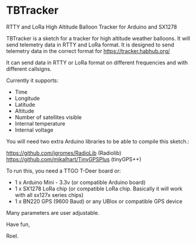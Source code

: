 # TBTracker
RTTY and LoRa High Altitude Balloon Tracker for Arduino and SX1278

TBTracker is a sketch for a tracker for high altitude weather balloons. It will send telemetry data in RTTY and LoRa format.
It is designed to send telemetry data in the correct format for https://tracker.habhub.org/

It can send data in RTTY or LoRa format on different frequencies and with different callsigns.

Currently it supports:
- Time
- Longitude
- Latitude
- Altitude
- Number of satellites visible
- Internal temperature
- Internal voltage

You will need two extra Arduino libraries to be able to compile this sketch.:

 https://github.com/jgromes/RadioLib (Radiolib)
 https://github.com/mikalhart/TinyGPSPlus (tinyGPS++)
 
 
 To run this, you need a TTGO T-Deer board or:
 *  1 x Arduino Mini - 3.3v (or compatible Arduino board)
 *  1 x SX1278 LoRa chip (or compatible LoRa chip. Basically it will work with all sx127x series chips)
 *  1 x BN220 GPS (9600 Baud) or any UBlox or compatible GPS device
 
 Many parameters are user adjustable.
 
 Have fun,
 
 Roel.
